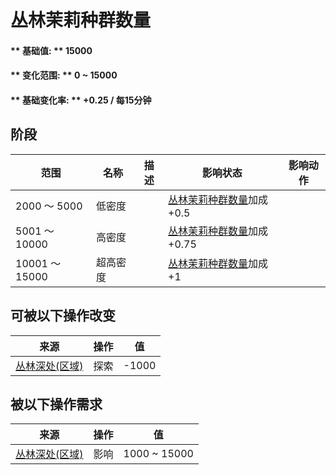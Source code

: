 # 丛林茉莉种群数量  
#### ** 基础值: ** 15000   
#### ** 变化范围: ** 0 ~ 15000  
#### ** 基础变化率: ** +0.25 / 每15分钟   
## 阶段  
范围  |  名称  |  描述  |  影响状态  |  影响动作  
----  |  ----  |  ----  |  ----  |  ----  
2000 ～ 5000  |  低密度  |    |  [丛林茉莉种群数量](Jasmine_JunglePop.md)加成+0.5  |    
5001 ～ 10000  |  高密度  |    |  [丛林茉莉种群数量](Jasmine_JunglePop.md)加成+0.75  |    
10001 ～ 15000  |  超高密度  |    |  [丛林茉莉种群数量](Jasmine_JunglePop.md)加成+1  |    
## 可被以下操作改变  
来源  |  操作  |  值  
----  |  ----  |  ----  
[丛林深处(区域)](DeepJungle.md)  |  探索  |  -1000  
## 被以下操作需求  
来源  |  操作  |  值  
----  |  ----  |  ----  
[丛林深处(区域)](DeepJungle.md)  |  影响  |  1000 ~ 15000  


<script>document.title="丛林茉莉种群数量 - 卡牌生存百科 Card Survival Wiki";</script>